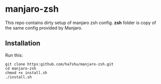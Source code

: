 # manjaro-zsh

This repo contains dirty setup of manjaro zsh config. 
**zsh** folder is copy of the same config provided by Manjaro.

## Installation

Run this:
```
git clone https:github.com/ha7shu/manjaro-zsh.git
cd manjaro-zsh
chmod +x install.sh
./install.sh
```

